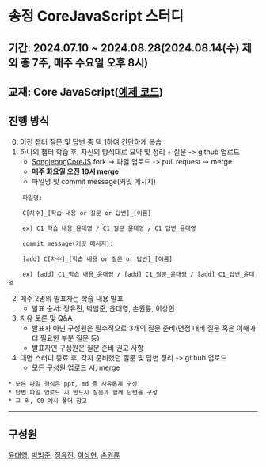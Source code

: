# 송정 CoreJavaScript 스터디

## 기간: 2024.07.10 ~ 2024.08.28(2024.08.14(수) 제외 총 7주, 매주 수요일 오후 8시)

## 교재: Core JavaScript([예제 코드](https://github.com/wikibook/corejs))

## 진행 방식

0. 이전 챕터 질문 및 답변 중 택 1하여 간단하게 복습
1. 하나의 챕터 학습 후, 자신의 방식대로 요약 및 정리 + 질문 -> github 업로드
   - [SongjeongCoreJS](https://github.com/SometimesThinks/SongjeongCoreJS) fork -> 파일 업로드 -> pull request -> merge
   - **매주 화요일 오전 10시 merge**
   - 파일명 및 commit message(커밋 메시지)

```
    파일명:

    C[차수]_[학습 내용 or 질문 or 답변]_[이름]

    ex) C1_학습 내용_윤대영 / C1_질문_윤대영 / C1_답변_윤대영
```

```
    commit message(커밋 메시지):

    [add] C[차수]_[학습 내용 or 질문 or 답변]_[이름]

    ex) [add] C1_학습 내용_윤대영 / [add] C1_질문_윤대영 / [add] C1_답변_윤대영
```

2. 매주 2명의 발표자는 학습 내용 발표
   - 발표 순서: 정유진, 박범준, 윤대영, 손원륜, 이상현
3. 자유 토론 및 Q&A
   - 발표자 아닌 구성원은 필수적으로 3개의 질문 준비(면접 대비 질문 혹은 이해가 더 필요한 부분 질문 등)
   - 발표자인 구성원은 질문 준비 권고 사항
4. 대면 스터디 종료 후, 각자 준비했던 질문 및 답변 정리 -> github 업로드
   - 모든 구성원 업로드 시, merge

```
* 모든 파일 형식은 ppt, md 등 자유롭게 구성
* 답변 파일 업로드 시 반드시 질문과 함께 답변을 구성
* 그 외, C0 예시 폴더 참고
```

---

## 구성원

[윤대영](https://github.com/SometimesThinks), [박범준](https://github.com/BigBeom), [정유진](https://github.com/yoojin22), [이상현](https://github.com/dltkdgus482), [손원륜](https://github.com/Rootn61)

